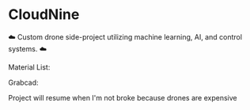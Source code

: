# CloudNine
☁️ Custom drone side-project utilizing machine learning, AI, and control systems. ☁️

Material List:

Grabcad:

Project will resume when I'm not broke because drones are expensive
